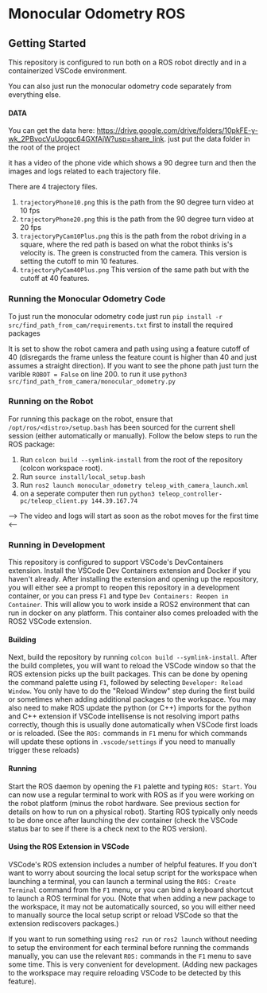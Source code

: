 # Monocular Odometry ROS

## Getting Started

This repository is configured to run both on a ROS robot directly and in a containerized VSCode environment.

You can also just run the monocular odometry code separately from everything else.

#### DATA
You can get the data here: https://drive.google.com/drive/folders/10pkFE-y-wk_2PBvocVuUoggc64GXfAjW?usp=share_link. just put the data folder in the root of the project

it has a video of the phone vide which shows a 90 degree turn and then the images and logs related to each trajectory file.

There are 4 trajectory files.

1. `trajectoryPhone10.png` this is the path from the 90 degree turn video at 10 fps
2. `trajectoryPhone20.png` this is the path from the 90 degree turn video at 20 fps
3. `trajectoryPyCam10Plus.png` this is the path from the robot driving in a square, where the red path is based on what the robot thinks is's velocity is. The green is constructed from the camera. This version is setting the cutoff to min 10 features.
4. `trajectoryPyCam40Plus.png` This version of the same path but with the cutoff at 40 features.

### Running the Monocular Odometry Code

To just run the monocular odometry code just run `pip install -r src/find_path_from_cam/requirements.txt` first to install the required packages

It is set to show the robot camera and path using using a feature cutoff of 40 (disregards the frame unless the feature count is higher than 40 and just assumes a straight direction). If you want to see the phone path just turn the varible `ROBOT = False` on line 200. to run it use `python3 src/find_path_from_camera/monocular_odometry.py`

### Running on the Robot

For running this package on the robot, ensure that `/opt/ros/<distro>/setup.bash` has been sourced
for the current shell session (either automatically or manually). Follow the below steps to run the ROS package:

1. Run `colcon build --symlink-install` from the root of the repository (colcon workspace root).
2. Run `source install/local_setup.bash`
3. Run `ros2 launch monocular_odometry teleop_with_camera_launch.xml`
4. on a seperate computer then run `python3 teleop_controller-pc/teleop_client.py 144.39.167.74`

--> The video and logs will start as soon as the robot moves for the first time <--
 
### Running in Development

This repository is configured to support VSCode's DevContainers extension. Install the VSCode Dev Containers extension
and Docker if you haven't already. After installing the extension and opening up the repository, you will either see
a prompt to reopen this repository in a development container, or you can press `F1` and type `Dev Containers: Reopen in Container`.
This will allow you to work inside a ROS2 environment that can run in docker on any platform. This container also
comes preloaded with the ROS2 VSCode extension.

#### Building

Next, build the repository by running `colcon build --symlink-install`. After the build completes, you will want to reload the
VSCode window so that the ROS extension picks up the built packages. This can be done by opening the command palette using `F1`,
followed by selecting `Developer: Reload Window`. You only have to do the "Reload Window" step during the first build or sometimes
when adding additional packages to the workspace. You may also need to make ROS update the python (or C++) imports for the python and C++ extension
if VSCode intellisense is not resolving import paths correctly, though this is usually done automatically when VSCode first loads or is reloaded.
(See the `ROS:` commands in `F1` menu for which commands will update these options in `.vscode/settings` if you need to manually trigger
these reloads)

#### Running

Start the ROS daemon by opening the `F1` palette and typing
`ROS: Start`. You can now use a regular terminal to work with ROS as if you were working on the robot platform (minus the robot
hardware. See previous section for details on how to run on a physical robot). Starting ROS typically only needs to be done once
after launching the dev container (check the VSCode status bar to see if there is a check next to the ROS version).

#### Using the ROS Extension in VSCode

VSCode's ROS extension includes a number of helpful features. If you don't want to worry about sourcing the local setup script for the workspace
when launching a terminal, you can launch a terminal using the `ROS: Create Terminal` command from the `F1` menu, or you can bind a keyboard
shortcut to launch a ROS terminal for you. (Note that when adding a new package to the workspace, it may not be automatically sourced, so you will either need
to manually source the local setup script or reload VSCode so that the extension rediscovers packages.)

If you want to run something using `ros2 run` or `ros2 launch` without needing to setup the environment for each terminal before running the commands manually, you can use the relevant `ROS:` commands in the `F1` menu to save some time. This is very convenient for development. (Adding
new packages to the workspace may require reloading VSCode to be detected
by this feature).

